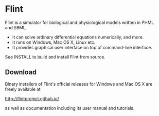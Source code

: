 Flint
=====

Flint is a simulator for biological and physiological models written in
PHML and SBML.

* It can solve ordinary differential equations numerically, and more.
* It runs on Windows, Mac OS X, Linux etc.
* It provides graphical user interface on top of command-line interface.

See INSTALL to build and install Flint from source.

Download
--------

Binary installers of Flint's official releases for Windows and Mac OS X
are freely available at

http://flintproject.github.io/

as well as documentation including its user manual and tutorials.
